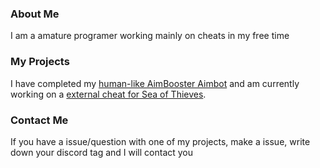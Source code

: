 ### About Me
I am a amature programer working mainly on cheats in my free time  

### My Projects
I have completed my [human-like AimBooster Aimbot](https://github.com/MeLikeFish/Legit-AimBooster-Aimbot) and am currently working on a [external cheat for Sea of Thieves](https://github.com/MeLikeFish/SoT-FishAssistant).  

### Contact Me
If you have a issue/question with one of my projects, make a issue, write down your discord tag and I will contact you
